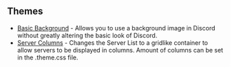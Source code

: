 ## Themes
 - [Basic Background](https://github.com/mwittrien/BetterDiscordAddons/tree/master/Themes/BasicBackground) - Allows you to use a background image in Discord without greatly altering the basic look of Discord.
 - [Server Columns](https://github.com/mwittrien/BetterDiscordAddons/tree/master/Themes/ServerColumns) - Changes the Server List to a gridlike container to allow servers to be displayed in columns. Amount of columns can be set in the .theme.css file.
